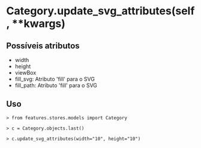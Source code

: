 # Category.update_svg_attributes(self, **kwargs)

## Possíveis atributos
- width
- height
- viewBox
- fill_svg: Atributo 'fill' para o SVG
- fill_path: Atributo 'fill' para o SVG

## Uso

`> from features.stores.models import Category`

`> c = Category.objects.last()`

`> c.update_svg_attributes(width="10", height="10")`
